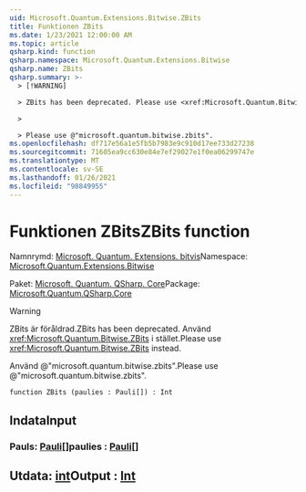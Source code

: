 ```yaml
---
uid: Microsoft.Quantum.Extensions.Bitwise.ZBits
title: Funktionen ZBits
ms.date: 1/23/2021 12:00:00 AM
ms.topic: article
qsharp.kind: function
qsharp.namespace: Microsoft.Quantum.Extensions.Bitwise
qsharp.name: ZBits
qsharp.summary: >-
  > [!WARNING]

  > ZBits has been deprecated. Please use <xref:Microsoft.Quantum.Bitwise.ZBits> instead.

  >

  > Please use @"microsoft.quantum.bitwise.zbits".
ms.openlocfilehash: df717e56a1e5fb5b7983e9c910d17ee733d27238
ms.sourcegitcommit: 71605ea9cc630e84e7ef29027e1f0ea06299747e
ms.translationtype: MT
ms.contentlocale: sv-SE
ms.lasthandoff: 01/26/2021
ms.locfileid: "98849955"
---
```

# <a name="zbits-function"></a><span data-ttu-id="efe23-102">Funktionen ZBits</span><span class="sxs-lookup"><span data-stu-id="efe23-102">ZBits function</span></span>

<span data-ttu-id="efe23-103">Namnrymd: [Microsoft. Quantum. Extensions. bitvis](xref:Microsoft.Quantum.Extensions.Bitwise)</span><span class="sxs-lookup"><span data-stu-id="efe23-103">Namespace: [Microsoft.Quantum.Extensions.Bitwise](xref:Microsoft.Quantum.Extensions.Bitwise)</span></span>

<span data-ttu-id="efe23-104">Paket: [Microsoft. Quantum. QSharp. Core](https://nuget.org/packages/Microsoft.Quantum.QSharp.Core)</span><span class="sxs-lookup"><span data-stu-id="efe23-104">Package: [Microsoft.Quantum.QSharp.Core](https://nuget.org/packages/Microsoft.Quantum.QSharp.Core)</span></span>


> [!WARNING]
> <span data-ttu-id="efe23-105">ZBits är föråldrad.</span><span class="sxs-lookup"><span data-stu-id="efe23-105">ZBits has been deprecated.</span></span> <span data-ttu-id="efe23-106">Använd <xref:Microsoft.Quantum.Bitwise.ZBits> i stället.</span><span class="sxs-lookup"><span data-stu-id="efe23-106">Please use <xref:Microsoft.Quantum.Bitwise.ZBits> instead.</span></span>
>
> <span data-ttu-id="efe23-107">Använd @"microsoft.quantum.bitwise.zbits".</span><span class="sxs-lookup"><span data-stu-id="efe23-107">Please use @"microsoft.quantum.bitwise.zbits".</span></span>



```qsharp
function ZBits (paulies : Pauli[]) : Int
```


## <a name="input"></a><span data-ttu-id="efe23-108">Indata</span><span class="sxs-lookup"><span data-stu-id="efe23-108">Input</span></span>

### <a name="paulies--pauli"></a><span data-ttu-id="efe23-109">Pauls: [Pauli](xref:microsoft.quantum.lang-ref.pauli)[]</span><span class="sxs-lookup"><span data-stu-id="efe23-109">paulies : [Pauli](xref:microsoft.quantum.lang-ref.pauli)[]</span></span>





## <a name="output--int"></a><span data-ttu-id="efe23-110">Utdata: [int](xref:microsoft.quantum.lang-ref.int)</span><span class="sxs-lookup"><span data-stu-id="efe23-110">Output : [Int](xref:microsoft.quantum.lang-ref.int)</span></span>

